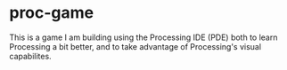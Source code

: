 # proc-game

This is a game I am building using the Processing IDE (PDE) both to learn Processing a bit better, and to take advantage of Processing's visual capabilites.
